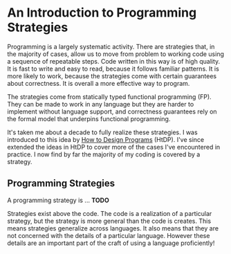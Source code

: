 # An Introduction to Programming Strategies

Programming is a largely systematic activity. There are strategies that, in the majority of cases, allow us to move from problem to working code using a sequence of repeatable steps. Code written in this way is of high quality. It is fast to write and easy to read, because it follows familiar patterns. It is more likely to work, because the strategies come with certain guarantees about correctness. It is overall a more effective way to program.

The strategies come from statically typed functional programming (FP). They can be made to work in any language but they are harder to implement without language support, and correctness guarantees rely on the formal model that underpins functional programming.

It's taken me about a decade to fully realize these strategies. I was introduced to this idea by [How to Design Programs][htdp] (HtDP). I've since extended the ideas in HtDP to cover more of the cases I've encountered in practice. I now find by far the majority of my coding is covered by a strategy.


## Programming Strategies

A programming strategy is ... **TODO**

Strategies exist above the code. The code is a realization of a particular strategy, but the strategy is more general than the code is creates. This means strategies generalize across languages. It also means that they are not concerned with the details of a particular language. However these details are an important part of the craft of using a language proficiently!



[htdp]: https://htdp.org/
